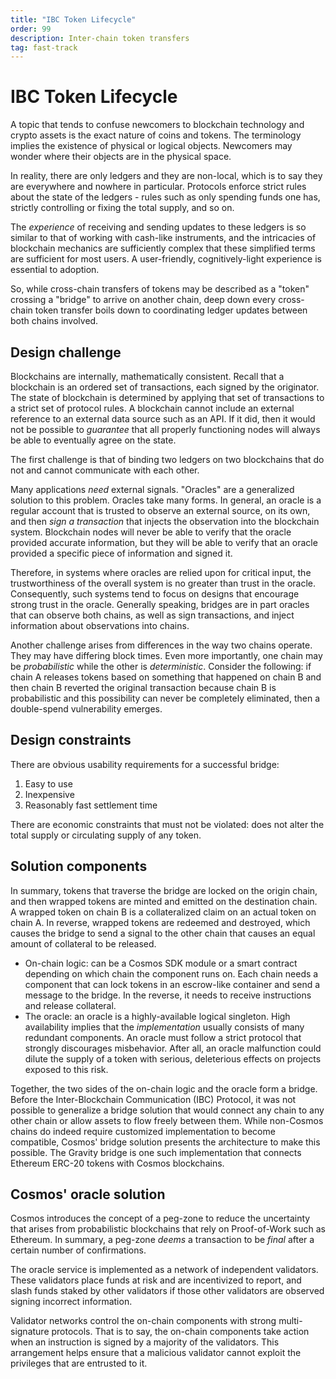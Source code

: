 ```yaml
---
title: "IBC Token Lifecycle"
order: 99
description: Inter-chain token transfers
tag: fast-track
---
```


# IBC Token Lifecycle

A topic that tends to confuse newcomers to blockchain technology and crypto assets is the exact nature of coins and tokens. The terminology implies the existence of physical or logical objects. Newcomers may wonder where their objects are in the physical space.

In reality, there are only ledgers and they are non-local, which is to say they are everywhere and nowhere in particular. Protocols enforce strict rules about the state of the ledgers - rules such as only spending funds one has, strictly controlling or fixing the total supply, and so on.

The *experience* of receiving and sending updates to these ledgers is so similar to that of working with cash-like instruments, and the intricacies of blockchain mechanics are sufficiently complex that these simplified terms are sufficient for most users. A user-friendly, cognitively-light experience is essential to adoption.

So, while cross-chain transfers of tokens may be described as a "token" crossing a "bridge" to arrive on another chain, deep down every cross-chain token transfer boils down to coordinating ledger updates between both chains involved.

## Design challenge

Blockchains are internally, mathematically consistent. Recall that a blockchain is an ordered set of transactions, each signed by the originator. The state of blockchain is determined by applying that set of transactions to a strict set of protocol rules. A blockchain cannot include an external reference to an external data source such as an API. If it did, then it would not be possible to *guarantee* that all properly functioning nodes will always be able to eventually agree on the state.

The first challenge is that of binding two ledgers on two blockchains that do not and cannot communicate with each other.

Many applications *need* external signals. "Oracles" are a generalized solution to this problem. Oracles take many forms. In general, an oracle is a regular account that is trusted to observe an external source, on its own, and then *sign a transaction* that injects the observation into the blockchain system. Blockchain nodes will never be able to verify that the oracle provided accurate information, but they will be able to verify that an oracle provided a specific piece of information and signed it.

Therefore, in systems where oracles are relied upon for critical input, the trustworthiness of the overall system is no greater than trust in the oracle. Consequently, such systems tend to focus on designs that encourage strong trust in the oracle. Generally speaking, bridges are in part oracles that can observe both chains, as well as sign transactions, and inject information about observations into chains.

Another challenge arises from differences in the way two chains operate. They may have differing block times. Even more importantly, one chain may be *probabilistic* while the other is *deterministic*. Consider the following: if chain A releases tokens based on something that happened on chain B and then chain B reverted the original transaction because chain B is probabilistic and this possibility can never be completely eliminated, then a double-spend vulnerability emerges.

## Design constraints

There are obvious usability requirements for a successful bridge:

1. Easy to use
2. Inexpensive
3. Reasonably fast settlement time

There are economic constraints that must not be violated: does not alter the total supply or circulating supply of any token.

## Solution components

In summary, tokens that traverse the bridge are locked on the origin chain, and then wrapped tokens are minted and emitted on the destination chain. A wrapped token on chain B is a collateralized claim on an actual token on chain A. In reverse, wrapped tokens are redeemed and destroyed, which causes the bridge to send a signal to the other chain that causes an equal amount of collateral to be released.

<!-- TODO: insert flow diagram --->

* On-chain logic: can be a Cosmos SDK module or a smart contract depending on which chain the component runs on. Each chain needs a component that can lock tokens in an escrow-like container and send a message to the bridge. In the reverse, it needs to receive instructions and release collateral.
* The oracle: an oracle is a highly-available logical singleton. High availability implies that the *implementation* usually consists of many redundant components. An oracle must follow a strict protocol that strongly discourages misbehavior. After all, an oracle malfunction could dilute the supply of a token with serious, deleterious effects on projects exposed to this risk.

Together, the two sides of the on-chain logic and the oracle form a bridge. Before the Inter-Blockchain Communication (IBC) Protocol, it was not possible to generalize a bridge solution that would connect any chain to any other chain or allow assets to flow freely between them. While non-Cosmos chains do indeed require customized implementation to become compatible, Cosmos' bridge solution presents the architecture to make this possible. The Gravity bridge is one such implementation that connects Ethereum ERC-20 tokens with Cosmos blockchains.

## Cosmos' oracle solution

Cosmos introduces the concept of a peg-zone to reduce the uncertainty that arises from probabilistic blockchains that rely on Proof-of-Work such as Ethereum. In summary, a peg-zone *deems* a transaction to be *final* after a certain number of confirmations.

The oracle service is implemented as a network of independent validators. These validators place funds at risk and are incentivized to report, and slash funds staked by other validators if those other validators are observed signing incorrect information.

Validator networks control the on-chain components with strong multi-signature protocols. That is to say, the on-chain components take action when an instruction is signed by a majority of the validators. This arrangement helps ensure that a malicious validator cannot exploit the privileges that are entrusted to it.
